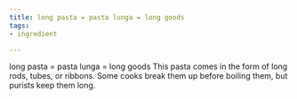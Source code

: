 ```yaml
---
title: long pasta = pasta lunga = long goods
tags:
- ingredient

---
```

long pasta = pasta lunga = long goods This pasta comes in the form of long rods, tubes, or ribbons. Some cooks break them up before boiling them, but purists keep them long.
